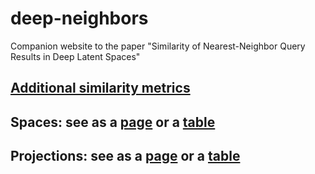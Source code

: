 # deep-neighbors
Companion website to the paper "Similarity of Nearest-Neighbor Query Results in Deep Latent Spaces"

## [Additional similarity metrics](./metrics)

## Spaces: see as a [page](./spaces) or a [table](./spaces/table) 

## Projections: see as a [page](./projections) or a [table](./projections/table) 
